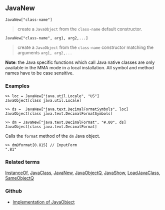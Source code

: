 ## JavaNew

```
JavaNew["class-name"]
```

> create a `JavaObject` from the `class-name` default constructor.

```
JavaNew["class-name", arg1, arg2,...]
```

> create a `JavaObject` from the `class-name` constructor matching the arguments `arg1, arg2,...`

**Note**: the Java specific functions which call Java native classes are only available in the MMA mode in a local installation. All symbol and method names have to be case sensitive.

### Examples

```
>> loc = JavaNew["java.util.Locale", "US"] 
JavaObject[class java.util.Locale]

>> ds =  JavaNew["java.text.DecimalFormatSymbols", loc]
JavaObject[class java.text.DecimalFormatSymbols]

>> dm = JavaNew["java.text.DecimalFormat", "#.00", ds]
JavaObject[class java.text.DecimalFormat]
```

Calls the `format` method of the `dm` Java object.

```
>> dm@format[0.815] // InputForm
".81"
```

### Related terms 
[InstanceOf](InstanceOf.md), [JavaClass](JavaClass.md), [JavaNew](JavaNew.md), [JavaObjectQ](JavaObjectQ.md), [JavaShow](JavaShow.md), [LoadJavaClass](LoadJavaClass.md), [SameObjectQ](SameObjectQ.md)

### Github

* [Implementation of JavaObject](https://github.com/axkr/symja_android_library/blob/master/symja_android_library/matheclipse-core/src/main/java/org/matheclipse/core/builtin/JavaFunctions.java#L306) 
